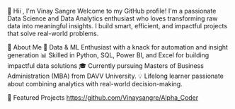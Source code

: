 👋 Hii , I'm Vinay Sangre
Welcome to my GitHub profile!
I'm a passionate Data Science and Data Analytics enthusiast who loves transforming raw data into meaningful insights. I build smart, efficient, and impactful projects that solve real-world problems.

🚀 About Me
🧠 Data & ML Enthusiast with a knack for automation and insight generation
📊 Skilled in Python, SQL, Power BI, and Excel for building impactful data solutions
🎓 Currently pursuing Masters of Business Administration (MBA) from DAVV University.
💡 Lifelong learner passionate about combining analytics with real-world decision-making.

🧩 Featured Projects
https://github.com/Vinaysangre/Alpha_Coder
